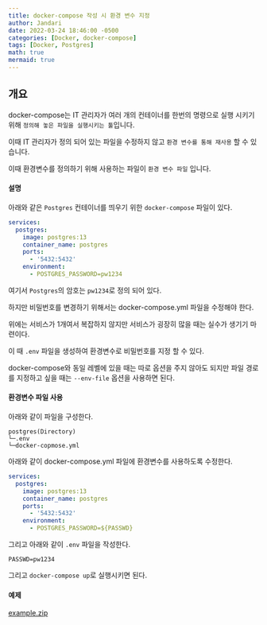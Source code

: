 ```yaml
---
title: docker-compose 작성 시 환경 변수 지정
author: Jandari
date: 2022-03-24 18:46:00 -0500
categories: [Docker, docker-compose]
tags: [Docker, Postgres]
math: true
mermaid: true
---
```


## 개요

docker-compose는 IT 관리자가 여러 개의 컨테이너를 한번의 명령으로 실행 시키기 위해 `정의해 놓은 파일을 실행시키는 툴`입니다.

이때 IT 관리자가 정의 되어 있는 파일을 수정하지 않고 `환경 변수를 통해 재사용` 할 수 있습니다.

이때 환경변수를 정의하기 위해 사용하는 파일이 `환경 변수 파일` 입니다.

#### 설명

아래와 같은 `Postgres` 컨테이너를 띄우기 위한 `docker-compose` 파일이 있다.

```yml
services:
  postgres:
    image: postgres:13
    container_name: postgres
    ports:
      - '5432:5432'
    environment:
      - POSTGRES_PASSWORD=pw1234
```

여기서 `Postgres`의 암호는 `pw1234`로 정의 되어 있다.

하지만 비밀번호를 변경하기 위해서는 docker-compose.yml 파일을 수정해야 한다.

위에는 서비스가 1개여서 복잡하지 않지만 서비스가 굉장히 많을 때는 실수가 생기기 마련이다.

이 때 `.env` 파일을 생성하여 환경변수로 비밀번호를 지정 할 수 있다.

docker-compose와 동일 레벨에 있을 때는 따로 옵션을 주지 않아도 되지만 파일 경로를 지정하고 싶을 때는 `--env-file` 옵션을 사용하면 된다.

#### 환경변수 파일 사용

아래와 같이 파일을 구성한다.

```
postgres(Directory)
└─.env
└─docker-copmose.yml
```


아래와 같이 docker-compose.yml 파일에 환경변수를 사용하도록 수정한다.


```yml
services:
  postgres:
    image: postgres:13
    container_name: postgres
    ports:
      - '5432:5432'
    environment:
      - POSTGRES_PASSWORD=${PASSWD}
```

그리고 아래와 같이 `.env` 파일을 작성한다.

```
PASSWD=pw1234
```

그리고 `docker-compose up`로 실행시키면 된다.

#### 예제

[example.zip](/assets/img/post/2022-03-24-Environment/example.zip)
